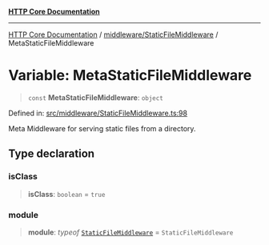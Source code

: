 [**HTTP Core Documentation**](../../../README.md)

***

[HTTP Core Documentation](../../../README.md) / [middleware/StaticFileMiddleware](../README.md) / MetaStaticFileMiddleware

# Variable: MetaStaticFileMiddleware

> `const` **MetaStaticFileMiddleware**: `object`

Defined in: [src/middleware/StaticFileMiddleware.ts:98](https://github.com/stonemjs/http-core/blob/6577700bdede2420a5df45a338635c35547070ea/src/middleware/StaticFileMiddleware.ts#L98)

Meta Middleware for serving static files from a directory.

## Type declaration

### isClass

> **isClass**: `boolean` = `true`

### module

> **module**: *typeof* [`StaticFileMiddleware`](../classes/StaticFileMiddleware.md) = `StaticFileMiddleware`
